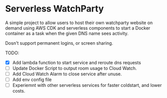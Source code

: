 
# Serverless WatchParty


A simple project to allow users to host their own watchparty website on demand using AWS CDK and serverless components to start a Docker container as a task when the given DNS name sees activity.

Dosn't support permanent logins, or screen sharing.


TODO:
- [x] Add lambda function to start service and reroute dns requests
- [ ] Update Docker Script to output room usage to Cloud Watch.
- [ ] Add Cloud Watch Alarm to close service after unuse.
- [ ] Add env config file
- [ ] Experiemnt with other serverless services for faster coldstart, and lower costs.